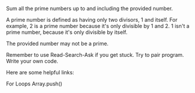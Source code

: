 Sum all the prime numbers up to and including the provided number.

A prime number is defined as having only two divisors, 1 and itself.
For example, 2 is a prime number because it's only divisible by 1 and 2.
1 isn't a prime number, because it's only divisible by itself.

The provided number may not be a prime.

Remember to use Read-Search-Ask if you get stuck. Try to pair program.
Write your own code.

Here are some helpful links:

For Loops
Array.push()
